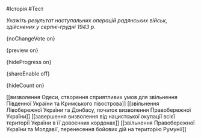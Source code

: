 #Історія #Тест

*Укажіть результат наступальних операцій радянських військ, здійснених у серпні-грудні 1943 р.*

{noChangeVote on}

{preview on}

{hideProgress on}

{shareEnable off}

{hideCount on}

[[визволення Одеси, створення сприятливих умов для звільнення Південної України та Кримського півострова]]
[[звільнення Лівобережної України та Донбасу, початок визволення Правобережної України]]
[[завершення визволення від нацистської окупації всієї території України в її довоєнних кордонах]]
[[звільнення Правобережної України та Молдавії, перенесення бойових дій на територію Румунії]]
